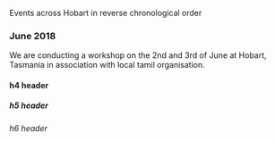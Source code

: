 
Events across Hobart in reverse chronological order

### June 2018

We are conducting a workshop on the 2nd and 3rd of June at Hobart, Tasmania in association with local tamil organisation.

#### h4 header
##### h5 header
###### h6 header

